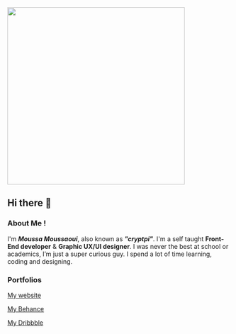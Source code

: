 <img src="https://media.giphy.com/media/ZVik7pBtu9dNS/giphy.gif" width="400">

## Hi there 👋

### About Me !
I'm _**Moussa Moussaoui**_, also known as _**"cryptpi"**_. I'm  a self taught **Front-End developer** & **Graphic UX/UI designer**. I was never the best at school or academics, I’m just a super curious guy. I spend a lot of time learning, coding and designing.

### Portfolios 


[My website](https://www.cryptpi.com/)

[My Behance](https://www.behance.net/cryptpi)

[My Dribbble](https://www.dribbble.com/cryptpi)
